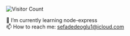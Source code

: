 ![Visitor Count](https://profile-counter.glitch.me/SefaDedeoglu/count.svg)<br>


🌱 I’m currently learning node-express
<br>
📫 How to reach me: sefadedeoglu1@icloud.com
<br>
<!--
**SefaDedeoglu/SefaDedeoglu** is a ✨ _special_ ✨ repository because its `README.md` (this file) appears on your GitHub profile.

Here are some ideas to get you started:

- 🔭 I’m currently working on ...
- 🌱 I’m currently learning ...
- 👯 I’m looking to collaborate on ...
- 🤔 I’m looking for help with ...
- 💬 Ask me about ...
- 📫 How to reach me: ...
- 😄 Pronouns: ...
- ⚡ Fun fact: ...
-->
